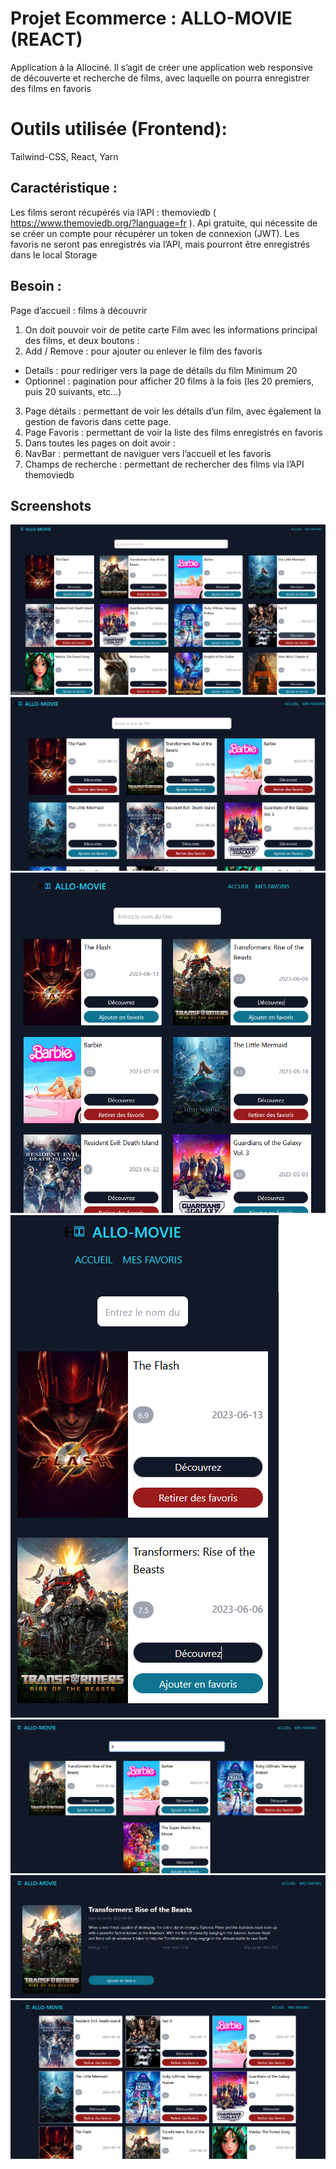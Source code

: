 # Projet Ecommerce : ALLO-MOVIE (REACT)
Application à la Allociné.
Il s’agit de créer une application web responsive de découverte et recherche de films, avec
laquelle on pourra enregistrer des films en favoris

# Outils utilisée (Frontend):
Tailwind-CSS, React, Yarn

## Caractéristique :
Les films seront récupérés via l’API : themoviedb (
https://www.themoviedb.org/?language=fr ). Api gratuite, qui nécessite de se
créer un compte pour récupérer un token de connexion (JWT).
Les favoris ne seront pas enregistrés via l’API, mais pourront être enregistrés dans
le local Storage 

## Besoin :
Page d’accueil : films à découvrir
1. On doit pouvoir voir de petite carte Film avec les informations
principal des films, et deux boutons :
2. Add / Remove : pour ajouter ou enlever le film des favoris
- Details : pour rediriger vers la page de détails du film
  Minimum 20
- Optionnel : pagination pour afficher 20 films à la fois (les 20 premiers,
puis 20 suivants, etc…)
3. Page détails : permettant de voir les détails d’un film, avec également la
gestion de favoris dans cette page.
4. Page Favoris : permettant de voir la liste des films enregistrés en favoris
5. Dans toutes les pages on doit avoir :
6.  NavBar : permettant de naviguer vers l’accueil et les favoris
7. Champs de recherche : permettant de rechercher des films via l’API
themoviedb


## Screenshots

![Home Page - Computer](./screenshots/HomePage_Computer.png)
![Home Page - Laptop](./screenshots/HomePage_Laptop.png)
![Home Page - iPad](./screenshots/HomePage_Screen_Ipad.png)
![Home Page - Mobile](./screenshots/HomePage_Screen_Mobile.png)
![Search Page](./screenshots/Chercher_Page.png)
![Favorite Page](./screenshots/Film_Details.png)
![Movie Details](./screenshots/Mes_Favoris_Page.png)
